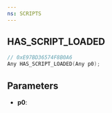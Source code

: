 ```yaml
---
ns: SCRIPTS
---
```

## HAS_SCRIPT_LOADED

```c
// 0xE97BD36574F8B0A6
Any HAS_SCRIPT_LOADED(Any p0);
```

## Parameters
* **p0**:
